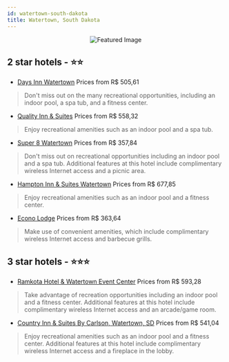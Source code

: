 ```yaml
---
id: watertown-south-dakota
title: Watertown, South Dakota
---
```


<center><img src="https://i.travelapi.com/hotels/1000000/10000/2700/2672/fb1da07b_z.jpg" alt="Featured Image" /></center>


##  2 star hotels - ⭐️⭐️

-    [Days Inn Watertown](https://us.hurb.com/hotels/watertown/days-inn-watertown-JNP-JP066218?cmp=18055) Prices from R$ 505,61
   > Don't miss out on the many recreational opportunities, including an indoor pool, a spa tub, and a fitness center.
-    [Quality Inn & Suites](https://us.hurb.com/hotels/watertown/quality-inn-suites-JNP-JP896960?cmp=18055) Prices from R$ 558,32
   > Enjoy recreational amenities such as an indoor pool and a spa tub.
-    [Super 8 Watertown](https://us.hurb.com/hotels/watertown/super-8-watertown-JNP-JP986950?cmp=18055) Prices from R$ 357,84
   > Don't miss out on recreational opportunities including an indoor pool and a spa tub. Additional features at this hotel include complimentary wireless Internet access and a picnic area.
-    [Hampton Inn & Suites Watertown](https://us.hurb.com/hotels/watertown/hampton-inn-suites-watertown-JNP-JP201403?cmp=18055) Prices from R$ 677,85
   > Enjoy recreational amenities such as an indoor pool and a fitness center.
-    [Econo Lodge](https://us.hurb.com/hotels/watertown/econo-lodge-JNP-JP394208?cmp=18055) Prices from R$ 363,64
   > Make use of convenient amenities, which include complimentary wireless Internet access and barbecue grills.

##  3 star hotels - ⭐️⭐️⭐️

-    [Ramkota Hotel & Watertown Event Center](https://us.hurb.com/hotels/watertown/ramkota-hotel-watertown-event-center-JNP-JP987445?cmp=18055) Prices from R$ 593,28
   > Take advantage of recreation opportunities including an indoor pool and a fitness center. Additional features at this hotel include complimentary wireless Internet access and an arcade/game room.
-    [Country Inn & Suites By Carlson, Watertown, SD](https://us.hurb.com/hotels/watertown/country-inn-suites-by-carlson-watertown-sd-JNP-JP750762?cmp=18055) Prices from R$ 541,04
   > Enjoy recreational amenities such as an indoor pool and a fitness center. Additional features at this hotel include complimentary wireless Internet access and a fireplace in the lobby.
